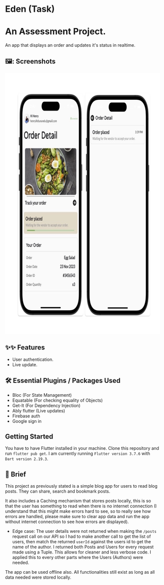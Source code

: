 # Eden (Task)

# An Assessment Project.
An app that displays an order and updates it's status in realtime.

## 🖼️: Screenshots ##
<p float="left">
  <img src= "https://github.com/maykhid/eden_task/blob/main/assets/images/app_ui.jpg" width="869" height="849" />
  
</p>


## ✨✨ Features
- User authentication.
- Live update.

## 🛠 Essential Plugins / Packages Used
- Bloc (For State Management) 
- Equatable (For checking equality of Objects)
- Get-It (For Dependency Injection)
- Ably flutter (Live updates)
- Firebase auth
- Google sign in

## Getting Started
You have to have Flutter installed in your machine. Clone this repository and run `flutter pub get`.
I am currently running `Flutter version 3.7.6` with `Dart version 2.19.3`.

## 📖 Brief
This project as previously stated is a simple blog app for users to read blog posts. They can share, search and bookmark posts. 

It also includes a Caching mechanism that stores posts locally, this is so that the user has something to read when there is no internet connection (I understand that this might make errors hard to see, so to really see how errors are handled, please make sure to clear app data and run the app without internet connection to see how errors are displayed).

* Edge case:
The user details were not returned when making the `/posts` request call on our API so I had to make another call to get the list of users, then match the returned `userId` against the users id to get the name of the author. I returned both Posts and Users for every request made using a Tuple. This allows for cleaner and less verbose code. I applied this to every other parts where the Users (Authors) were needed.


The app can be used offline also. All functionalities still exist as long as all data needed were stored locally.
